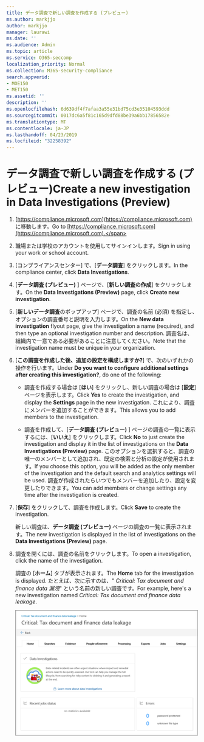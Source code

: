 ```yaml
---
title: データ調査で新しい調査を作成する (プレビュー)
ms.author: markjjo
author: markjjo
manager: laurawi
ms.date: ''
ms.audience: Admin
ms.topic: article
ms.service: O365-seccomp
localization_priority: Normal
ms.collection: M365-security-compliance
search.appverid:
- MOE150
- MET150
ms.assetid: ''
description: ''
ms.openlocfilehash: 6d639df4f7afaa3a55e31bd75cd3e35104593ddd
ms.sourcegitcommit: 0017dc6a5f81c165d9dfd88be39a6bb17856582e
ms.translationtype: MT
ms.contentlocale: ja-JP
ms.lasthandoff: 04/23/2019
ms.locfileid: "32258392"
---
```

# <a name="create-a-new-investigation-in-data-investigations-preview"></a><span data-ttu-id="87385-102">データ調査で新しい調査を作成する (プレビュー)</span><span class="sxs-lookup"><span data-stu-id="87385-102">Create a new investigation in Data Investigations (Preview)</span></span>

1. <span data-ttu-id="87385-103">[https://compliance.microsoft.com](https://compliance.microsoft.com) に移動します。</span><span class="sxs-lookup"><span data-stu-id="87385-103">Go to [https://compliance.microsoft.com](https://compliance.microsoft.com).</span></span>
    
2. <span data-ttu-id="87385-104">職場または学校のアカウントを使用してサインインします。</span><span class="sxs-lookup"><span data-stu-id="87385-104">Sign in using your work or school account.</span></span>
    
3. <span data-ttu-id="87385-105">[コンプライアンスセンター] で、[**データ調査**] をクリックします。</span><span class="sxs-lookup"><span data-stu-id="87385-105">In the compliance center, click **Data Investigations**.</span></span>
 
4. <span data-ttu-id="87385-106">[**データ調査 (プレビュー)** ] ページで、[**新しい調査の作成**] をクリックします。</span><span class="sxs-lookup"><span data-stu-id="87385-106">On the **Data Investigations (Preview)** page, click **Create new investigation**.</span></span>
    
5. <span data-ttu-id="87385-107">[**新しいデータ調査**のポップアップ] ページで、調査の名前 (必須) を指定し、オプションの調査番号と説明を入力します。</span><span class="sxs-lookup"><span data-stu-id="87385-107">On the **New data investigation** flyout page, give the investigation a name (required), and then type an optional investigation number and description.</span></span> <span data-ttu-id="87385-108">調査名は、組織内で一意である必要があることに注意してください。</span><span class="sxs-lookup"><span data-stu-id="87385-108">Note that the investigation name must be unique in your organization.</span></span>

6. <span data-ttu-id="87385-109">[**この調査を作成した後、追加の設定を構成しますか?**] で、次のいずれかの操作を行います。</span><span class="sxs-lookup"><span data-stu-id="87385-109">Under **Do you want to configure additional settings after creating this investigation?**, do one of the following:</span></span>

    - <span data-ttu-id="87385-110">調査を作成する場合は [**はい**] をクリックし、新しい調査の場合は [**設定**] ページを表示します。</span><span class="sxs-lookup"><span data-stu-id="87385-110">Click **Yes** to create the investigation, and display the **Settings** page in the new investigation.</span></span> <span data-ttu-id="87385-111">これにより、調査にメンバーを追加することができます。</span><span class="sxs-lookup"><span data-stu-id="87385-111">This allows you to add members to the investigation.</span></span>
    
    - <span data-ttu-id="87385-112">調査を作成して、[**データ調査 (プレビュー)** ] ページの調査の一覧に表示するには、[**いいえ**] をクリックします。</span><span class="sxs-lookup"><span data-stu-id="87385-112">Click **No** to just create the investigation and display it in the list of investigations on the **Data Investigations (Preview)** page.</span></span> <span data-ttu-id="87385-113">このオプションを選択すると、調査の唯一のメンバーとして追加され、既定の検索と分析の設定が使用されます。</span><span class="sxs-lookup"><span data-stu-id="87385-113">If you choose this option, you will be added as the only member of the investigation and the default search and analytics settings will be used.</span></span> <span data-ttu-id="87385-114">調査が作成されたらいつでもメンバーを追加したり、設定を変更したりできます。</span><span class="sxs-lookup"><span data-stu-id="87385-114">You can add members or change settings any time after the investigation is created.</span></span>

7. <span data-ttu-id="87385-115">[**保存**] をクリックして、調査を作成します。</span><span class="sxs-lookup"><span data-stu-id="87385-115">Click **Save** to create the investigation.</span></span>

    <span data-ttu-id="87385-116">新しい調査は、**データ調査 (プレビュー)** ページの調査の一覧に表示されます。</span><span class="sxs-lookup"><span data-stu-id="87385-116">The new investigation is displayed in the list of investigations on the **Data Investigations (Preview)** page.</span></span> 

8. <span data-ttu-id="87385-117">調査を開くには、調査の名前をクリックします。</span><span class="sxs-lookup"><span data-stu-id="87385-117">To open a investigation, click the name of the investigation.</span></span> 

    <span data-ttu-id="87385-118">調査の [**ホーム**] タブが表示されます。</span><span class="sxs-lookup"><span data-stu-id="87385-118">The **Home** tab for the investigation is displayed.</span></span> <span data-ttu-id="87385-119">たとえば、次に示すのは、" *Critical: Tax document and finance data 漏洩*" という名前の新しい調査です。</span><span class="sxs-lookup"><span data-stu-id="87385-119">For example, here's a new investigation named *Critical: Tax document and finance data leakage*.</span></span>

    ![データ調査の新しい調査の [ホーム] タブ](../media/NewDataInvestigations.png)
